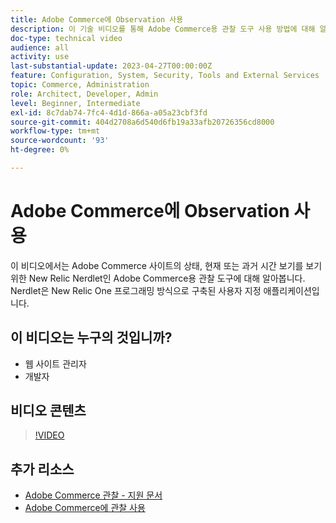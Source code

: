 ```yaml
---
title: Adobe Commerce에 Observation 사용
description: 이 기술 비디오를 통해 Adobe Commerce용 관찰 도구 사용 방법에 대해 알아보십시오.
doc-type: technical video
audience: all
activity: use
last-substantial-update: 2023-04-27T00:00:00Z
feature: Configuration, System, Security, Tools and External Services
topic: Commerce, Administration
role: Architect, Developer, Admin
level: Beginner, Intermediate
exl-id: 8c7dab74-7fc4-4d1d-866a-a05a23cbf3fd
source-git-commit: 404d2708a6d540d6fb19a33afb20726356cd8000
workflow-type: tm+mt
source-wordcount: '93'
ht-degree: 0%

---
```


# Adobe Commerce에 Observation 사용

이 비디오에서는 Adobe Commerce 사이트의 상태, 현재 또는 과거 시간 보기를 보기 위한 New Relic Nerdlet인 Adobe Commerce용 관찰 도구에 대해 알아봅니다. Nerdlet은 New Relic One 프로그래밍 방식으로 구축된 사용자 지정 애플리케이션입니다.

## 이 비디오는 누구의 것입니까?

- 웹 사이트 관리자
- 개발자

## 비디오 콘텐츠

>[!VIDEO](https://video.tv.adobe.com/v/3410750?quality=12&learn=on&captions=kor)

## 추가 리소스

- [Adobe Commerce 관찰 - 지원 문서](https://experienceleague.adobe.com/docs/commerce-knowledge-base/kb/support-tools/observation/observation-adobe-commerce-overview.html?lang=ko&)
- [Adobe Commerce에 관찰 사용](https://experienceleague.adobe.com/docs/commerce-operations/tools/observation-for-adobe-commerce/intro.html?lang=ko)
